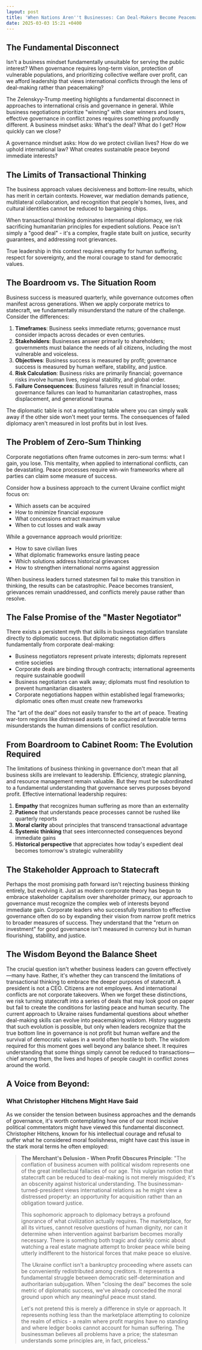```yaml
---
layout: post
title: 'When Nations Aren''t Businesses: Can Deal-Makers Become Peacemakers?'
date: 2025-03-03 15:21 +0400
---
```

## The Fundamental Disconnect
Isn't a business mindset fundamentally unsuitable for serving the public interest? When governance requires long-term vision, protection of vulnerable populations, and prioritizing collective welfare over profit, can we afford leadership that views international conflicts through the lens of deal-making rather than peacemaking?

The Zelenskyy-Trump meeting highlights a fundamental disconnect in approaches to international crisis and governance in general. While business negotiations prioritize "winning" with clear winners and losers, effective governance in conflict zones requires something profoundly different.
A business mindset asks: What's the deal? What do I get? How quickly can we close?

A governance mindset asks: How do we protect civilian lives? How do we uphold international law? What creates sustainable peace beyond immediate interests?
## The Limits of Transactional Thinking
The business approach values decisiveness and bottom-line results, which has merit in certain contexts. However, war mediation demands patience, multilateral collaboration, and recognition that people's homes, lives, and cultural identities cannot be reduced to bargaining chips.

When transactional thinking dominates international diplomacy, we risk sacrificing humanitarian principles for expedient solutions. Peace isn't simply a "good deal" - it's a complex, fragile state built on justice, security guarantees, and addressing root grievances.

True leadership in this context requires empathy for human suffering, respect for sovereignty, and the moral courage to stand for democratic values.
## The Boardroom vs. The Situation Room
Business success is measured quarterly, while governance outcomes often manifest across generations. When we apply corporate metrics to statecraft, we fundamentally misunderstand the nature of the challenge.
Consider the differences:
1. **Timeframes**: Business seeks immediate returns; governance must consider impacts across decades or even centuries.
2. **Stakeholders**: Businesses answer primarily to shareholders; governments must balance the needs of all citizens, including the most vulnerable and voiceless.
3. **Objectives**: Business success is measured by profit; governance success is measured by human welfare, stability, and justice.
4. **Risk Calculation**: Business risks are primarily financial; governance risks involve human lives, regional stability, and global order.
5. **Failure Consequences**: Business failures result in financial losses; governance failures can lead to humanitarian catastrophes, mass displacement, and generational trauma.

The diplomatic table is not a negotiating table where you can simply walk away if the other side won't meet your terms. The consequences of failed diplomacy aren't measured in lost profits but in lost lives.
## The Problem of Zero-Sum Thinking
Corporate negotiations often frame outcomes in zero-sum terms: what I gain, you lose. This mentality, when applied to international conflicts, can be devastating. Peace processes require win-win frameworks where all parties can claim some measure of success.

Consider how a business approach to the current Ukraine conflict might focus on:
* Which assets can be acquired
* How to minimize financial exposure
* What concessions extract maximum value
* When to cut losses and walk away

While a governance approach would prioritize:
* How to save civilian lives
* What diplomatic frameworks ensure lasting peace
* Which solutions address historical grievances
* How to strengthen international norms against aggression

When business leaders turned statesmen fail to make this transition in thinking, the results can be catastrophic. Peace becomes transient, grievances remain unaddressed, and conflicts merely pause rather than resolve.
## The False Promise of the "Master Negotiator"
There exists a persistent myth that skills in business negotiation translate directly to diplomatic success. But diplomatic negotiation differs fundamentally from corporate deal-making:
* Business negotiators represent private interests; diplomats represent entire societies
* Corporate deals are binding through contracts; international agreements require sustainable goodwill
* Business negotiators can walk away; diplomats must find resolution to prevent humanitarian disasters
* Corporate negotiations happen within established legal frameworks; diplomatic ones often must create new frameworks

The "art of the deal" does not easily transfer to the art of peace. Treating war-torn regions like distressed assets to be acquired at favorable terms misunderstands the human dimensions of conflict resolution.
## From Boardroom to Cabinet Room: The Evolution Required
The limitations of business thinking in governance don't mean that all business skills are irrelevant to leadership. Efficiency, strategic planning, and resource management remain valuable. But they must be subordinated to a fundamental understanding that governance serves purposes beyond profit.
Effective international leadership requires:

1. **Empathy** that recognizes human suffering as more than an externality
2. **Patience** that understands peace processes cannot be rushed like quarterly reports
3. **Moral clarity** about principles that transcend transactional advantage
4. **Systemic thinking** that sees interconnected consequences beyond immediate gains
5. **Historical perspective** that appreciates how today's expedient deal becomes tomorrow's strategic vulnerability

## The Stakeholder Approach to Statecraft
Perhaps the most promising path forward isn't rejecting business thinking entirely, but evolving it. Just as modern corporate theory has begun to embrace stakeholder capitalism over shareholder primacy, our approach to governance must recognize the complex web of interests beyond immediate gain.
Corporate leaders who successfully transition to effective governance often do so by expanding their vision from narrow profit metrics to broader measures of success. They understand that the "return on investment" for good governance isn't measured in currency but in human flourishing, stability, and justice.

## The Wisdom Beyond the Balance Sheet
The crucial question isn't whether business leaders can govern effectively—many have. Rather, it's whether they can transcend the limitations of transactional thinking to embrace the deeper purposes of statecraft.
A president is not a CEO. Citizens are not employees. And international conflicts are not corporate takeovers. When we forget these distinctions, we risk turning statecraft into a series of deals that may look good on paper but fail to create the conditions for lasting peace and human security.
The current approach to Ukraine raises fundamental questions about whether deal-making skills can evolve into peacemaking wisdom. History suggests that such evolution is possible, but only when leaders recognize that the true bottom line in governance is not profit but human welfare and the survival of democratic values in a world often hostile to both.
The wisdom required for this moment goes well beyond any balance sheet. It requires understanding that some things simply cannot be reduced to transactions—chief among them, the lives and hopes of people caught in conflict zones around the world.

## A Voice from Beyond:
### What Christopher Hitchens Might Have Said
As we consider the tension between business approaches and the demands of governance, it's worth contemplating how one of our most incisive political commentators might have viewed this fundamental disconnect. Christopher Hitchens, known for his intellectual courage and refusal to suffer what he considered moral foolishness, might have cast this issue in the stark moral terms he often employed:
> **The Merchant's Delusion - When Profit Obscures Principle**: 
> "The conflation of business acumen with political wisdom represents one of the great intellectual fallacies of our age. This vulgarian notion that statecraft can be reduced to deal-making is not merely misguided; it's an obscenity against historical understanding. The businessman-turned-president views international relations as he might view a distressed property: an opportunity for acquisition rather than an obligation toward justice.
> 
> This sophomoric approach to diplomacy betrays a profound ignorance of what civilization actually requires. The marketplace, for all its virtues, cannot resolve questions of human dignity, nor can it determine when intervention against barbarism becomes morally necessary. There is something both tragic and darkly comic about watching a real estate magnate attempt to broker peace while being utterly indifferent to the historical forces that make peace so elusive.
> 
> The Ukraine conflict isn't a bankruptcy proceeding where assets can be conveniently redistributed among creditors. It represents a fundamental struggle between democratic self-determination and authoritarian subjugation. When "closing the deal" becomes the sole metric of diplomatic success, we've already conceded the moral ground upon which any meaningful peace must stand.
> 
> Let's not pretend this is merely a difference in style or approach. It represents nothing less than the marketplace attempting to colonize the realm of ethics - a realm where profit margins have no standing and where ledger books cannot account for human suffering. The businessman believes all problems have a price; the statesman understands some principles are, in fact, priceless."
